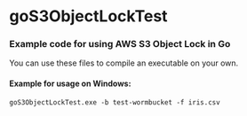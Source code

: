 # goS3ObjectLockTest
### Example code for using AWS S3 Object Lock in Go

You can use these files to compile an executable on your own.

#### Example for usage on Windows: 
``` goS3ObjectLockTest.exe -b test-wormbucket -f iris.csv ```
